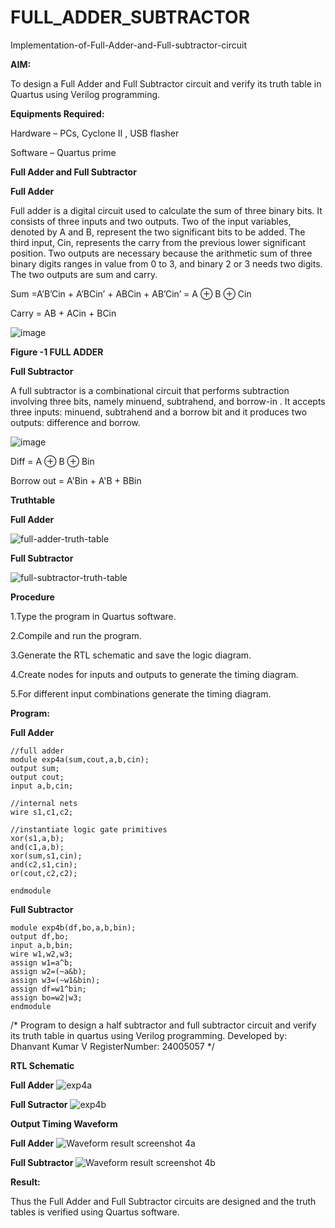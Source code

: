 # FULL_ADDER_SUBTRACTOR

Implementation-of-Full-Adder-and-Full-subtractor-circuit

**AIM:**

To design a Full Adder and Full Subtractor circuit and verify its truth table in Quartus using Verilog programming.

**Equipments Required:**

Hardware – PCs, Cyclone II , USB flasher

Software – Quartus prime

**Full Adder and Full Subtractor**

**Full Adder**

Full adder is a digital circuit used to calculate the sum of three binary bits. It consists of three inputs and two outputs. Two of the input variables, denoted by A and B, represent the two significant bits to be added. The third input, Cin, represents the carry from the previous lower significant position. Two outputs are necessary because the arithmetic sum of three binary digits ranges in value from 0 to 3, and binary 2 or 3 needs two digits. The two outputs are sum and carry.

Sum =A’B’Cin + A’BCin’ + ABCin + AB’Cin’ = A ⊕ B ⊕ Cin 

Carry = AB + ACin + BCin

![image](https://github.com/naavaneetha/FULL_ADDER_SUBTRACTOR/assets/154305477/0f30ba51-5ffb-4198-845f-18e054f675e7)

**Figure -1 FULL ADDER**

**Full Subtractor**

A full subtractor is a combinational circuit that performs subtraction involving three bits, namely minuend, subtrahend, and borrow-in . It accepts three inputs: minuend, subtrahend and a borrow bit and it produces two outputs: difference and borrow.

![image](https://github.com/naavaneetha/FULL_ADDER_SUBTRACTOR/assets/154305477/02b24f51-ab51-4304-9ad6-7b81ffc1ead5)

Diff = A ⊕ B ⊕ Bin 

Borrow out = A'Bin + A'B + BBin

**Truthtable**

**Full Adder**

![full-adder-truth-table](https://github.com/user-attachments/assets/43f491be-b330-4423-a75b-24de8afb1217)

**Full Subtractor**

![full-subtractor-truth-table](https://github.com/user-attachments/assets/63503d8c-6780-444a-a2db-88bf31d2fc95)

**Procedure**

1.Type the program in Quartus software.

2.Compile and run the program.

3.Generate the RTL schematic and save the logic diagram.

4.Create nodes for inputs and outputs to generate the timing diagram.

5.For different input combinations generate the timing diagram.

**Program:**

**Full Adder**
```
//full adder 
module exp4a(sum,cout,a,b,cin);
output sum;
output cout;
input a,b,cin;

//internal nets
wire s1,c1,c2;

//instantiate logic gate primitives
xor(s1,a,b);
and(c1,a,b);
xor(sum,s1,cin);
and(c2,s1,cin);
or(cout,c2,c2);

endmodule
```
**Full Subtractor**
```
module exp4b(df,bo,a,b,bin);
output df,bo;
input a,b,bin;
wire w1,w2,w3;
assign w1=a^b;
assign w2=(~a&b);
assign w3=(~w1&bin);
assign df=w1^bin;
assign bo=w2|w3;
endmodule
```
/* Program to design a half subtractor and full subtractor circuit and verify its truth table in quartus using Verilog programming. 
Developed by: Dhanvant Kumar V
RegisterNumber: 24005057
*/

**RTL Schematic**

**Full Adder**
![exp4a](https://github.com/user-attachments/assets/5b2d960a-154e-4358-87b3-4b1e62afc396)

**Full Sutractor**
![exp4b](https://github.com/user-attachments/assets/1b1c78a2-a145-4ce1-9fdd-42ef24feb346)

**Output Timing Waveform**

**Full Adder**
![Waveform result screenshot 4a](https://github.com/user-attachments/assets/086fd38d-e4d4-490d-bf68-9220823cbaab)

**Full Subtractor**
![Waveform result screenshot 4b](https://github.com/user-attachments/assets/8c13d677-c9b9-4f5d-a528-c17683ea7ead)

**Result:**

Thus the Full Adder and Full Subtractor circuits are designed and the truth tables is verified using Quartus software.



